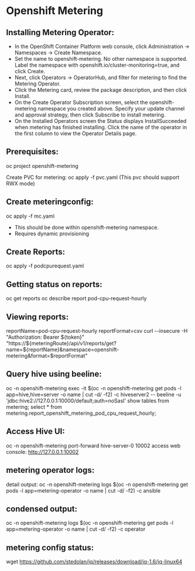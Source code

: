 # Openshift Metering

## Installing Metering Operator:

- In the OpenShift Container Platform web console, click Administration → Namespaces → Create Namespace.
- Set the name to openshift-metering. No other namespace is supported. Label the namespace with openshift.io/cluster-monitoring=true, and click Create.
- Next, click Operators → OperatorHub, and filter for metering to find the Metering Operator.
- Click the Metering card, review the package description, and then click Install.
- On the Create Operator Subscription screen, select the openshift-metering namespace you created above. Specify your update channel and approval strategy, then click Subscribe to install metering.
- On the Installed Operators screen the Status displays InstallSucceeded when metering has finished installing. Click the name of the operator in the first column to view the Operator Details page.

## Prerequisites:
oc project openshift-metering

Create PVC for metering:
oc apply -f pvc.yaml (This pvc should support RWX mode)

## Create meteringconfig:
oc apply -f mc.yaml
- This should be done within openshift-metering namespace.
- Requires dynamic provisioning

## Create Reports:
oc apply -f podcpurequest.yaml

## Getting status on reports: 
oc get reports
oc describe report pod-cpu-request-hourly

## Viewing reports:
reportName=pod-cpu-request-hourly
reportFormat=csv
curl --insecure -H "Authorization: Bearer ${token}" "https://${meteringRoute}/api/v1/reports/get?name=${reportName}&namespace=openshift-metering&format=$reportFormat"

## Query hive using beeline:
oc -n openshift-metering exec -it $(oc -n openshift-metering get pods -l app=hive,hive=server -o name | cut -d/ -f2) -c hiveserver2 -- beeline -u 'jdbc:hive2://127.0.0.1:10000/default;auth=noSasl'
show tables from metering;
select * from metering.report_openshift_metering_pod_cpu_request_hourly; 

## Access Hive UI:
oc -n openshift-metering port-forward hive-server-0 10002
access web console: http://127.0.0.1:10002

## metering operator logs:
detail output:
oc -n openshift-metering logs $(oc -n openshift-metering get pods -l app=metering-operator -o name | cut -d/ -f2) -c ansible

## condensed output:
oc -n openshift-metering logs $(oc -n openshift-metering get pods -l app=metering-operator -o name | cut -d/ -f2) -c operator

## metering config status:
wget https://github.com/stedolan/jq/releases/download/jq-1.6/jq-linux64